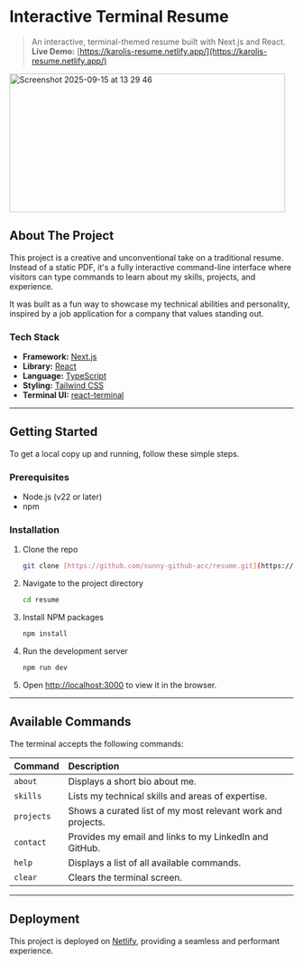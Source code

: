 # Interactive Terminal Resume

> An interactive, terminal-themed resume built with Next.js and React.
> **Live Demo:** [https://karolis-resume.netlify.app/](https://karolis-resume.netlify.app/)

<img width="489" height="245" alt="Screenshot 2025-09-15 at 13 29 46" src="https://github.com/user-attachments/assets/4cc6870e-bd65-4b13-ad1f-39a23f11dd05" />

## About The Project

This project is a creative and unconventional take on a traditional resume. Instead of a static PDF, it's a fully interactive command-line interface where visitors can type commands to learn about my skills, projects, and experience.

It was built as a fun way to showcase my technical abilities and personality, inspired by a job application for a company that values standing out.

### Tech Stack

* **Framework:** [Next.js](https://nextjs.org/)
* **Library:** [React](https://reactjs.org/)
* **Language:** [TypeScript](https://www.typescriptlang.org/)
* **Styling:** [Tailwind CSS](https://tailwindcss.com/)
* **Terminal UI:** [react-terminal](https://www.npmjs.com/package/react-terminal)

---

## Getting Started

To get a local copy up and running, follow these simple steps.

### Prerequisites

* Node.js (v22 or later)
* npm

### Installation

1.  Clone the repo
    ```sh
    git clone [https://github.com/sunny-github-acc/resume.git](https://github.com/sunny-github-acc/resume.git)
    ```
2.  Navigate to the project directory
    ```sh
    cd resume
    ```
3.  Install NPM packages
    ```sh
    npm install
    ```
4.  Run the development server
    ```sh
    npm run dev
    ```
5.  Open [http://localhost:3000](http://localhost:3000) to view it in the browser.

---

## Available Commands

The terminal accepts the following commands:

| Command    | Description                                                 |
| :--------- | :---------------------------------------------------------- |
| `about`    | Displays a short bio about me.                              |
| `skills`   | Lists my technical skills and areas of expertise.           |
| `projects` | Shows a curated list of my most relevant work and projects. |
| `contact`  | Provides my email and links to my LinkedIn and GitHub.      |
| `help`     | Displays a list of all available commands.                  |
| `clear`    | Clears the terminal screen.                                 |

---

## Deployment

This project is deployed on [Netlify](https://netlify.com/), providing a seamless and performant experience.